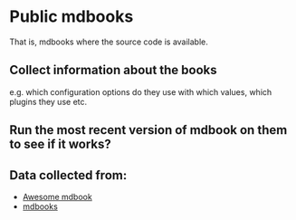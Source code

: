 # Public mdbooks

That is, mdbooks where the source code is available.

## Collect information about the books

e.g. which configuration options do they use with which values, which plugins they use etc.


## Run the most recent version of mdbook on them to see if it works?

## Data collected from:

* [Awesome mdbook](https://github.com/softprops/awesome-mdbook)
* [mdbooks](https://github.com/search?o=desc&q=mdbook&s=stars&type=Repositories)

